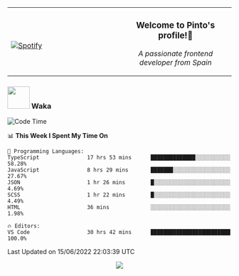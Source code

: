 <table width="100%" align="center"> 
  <tr>
  <td width="50%">
      
&nbsp; <br> [![Spotify](https://novatorem-zeta-rust.vercel.app/api/spotify)](https://open.spotify.com/user/novatorem-zeta-rust)

  </td>
  <td width="50%">
    <h3 align="center">Welcome to Pinto's profile!👋</h3>
    <p align="center"><em>A passionate frontend developer from Spain</em></p>
  </td>
  </table>

### <img src="https://media.giphy.com/media/VgCDAzcKvsR6OM0uWg/giphy.gif" width="50"> Waka

  <!--START_SECTION:waka-->
![Code Time](http://img.shields.io/badge/Code%20Time-519%20hrs%2054%20mins-blue)

📊 **This Week I Spent My Time On** 

```text
💬 Programming Languages: 
TypeScript               17 hrs 53 mins      ██████████████░░░░░░░░░░░   58.28% 
JavaScript               8 hrs 29 mins       ███████░░░░░░░░░░░░░░░░░░   27.67% 
JSON                     1 hr 26 mins        █░░░░░░░░░░░░░░░░░░░░░░░░   4.69% 
SCSS                     1 hr 22 mins        █░░░░░░░░░░░░░░░░░░░░░░░░   4.49% 
HTML                     36 mins             ░░░░░░░░░░░░░░░░░░░░░░░░░   1.98%

🔥 Editors: 
VS Code                  30 hrs 42 mins      █████████████████████████   100.0%

```


 Last Updated on 15/06/2022 22:03:39 UTC
<!--END_SECTION:waka-->

<div align="center">
<img src="https://github-readme-stats-gilt-tau.vercel.app/api/top-langs/?username=pinto-hub&layout=compact&theme=dracula" />
</div>
